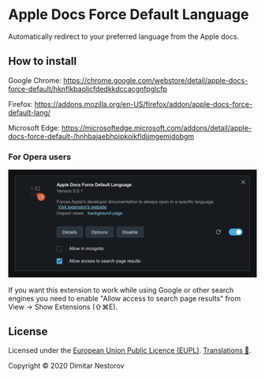 # Apple Docs Force Default Language

Automatically redirect to your preferred language from the Apple docs.

## How to install

Google Chrome: https://chrome.google.com/webstore/detail/apple-docs-force-default/hknflkbaoljcfdedkkdccacgnfpglcfp

Firefox: https://addons.mozilla.org/en-US/firefox/addon/apple-docs-force-default-lang/

Microsoft Edge: https://microsoftedge.microsoft.com/addons/detail/apple-docs-force-default-/hnhbajaebhpjpkoikfldjjmgemjdobgm

### For Opera users

<p align="center"><img src=".github/Opera extensions entry.png" alt="Opera extensions entry" width="719"></p>

If you want this extension to work while using Google or other search engines you need to enable "Allow access to search page results" from View -> Show Extensions (⇧⌘E).

## License

Licensed under the [European Union Public Licence (EUPL)](https://github.com/dimitarnestorov/MusicBar/blob/master/LICENSE). [Translations 🔗](https://joinup.ec.europa.eu/collection/eupl/eupl-text-eupl-12).

Copyright © 2020 Dimitar Nestorov
